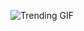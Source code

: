 
<!-- GIF_SECTION -->
![Trending GIF](https://media2.giphy.com/media/v1.Y2lkPThiYjIxNzcycnNhczlza21leGdzc2x4dG9xcGRpajJ0NGhqMTExNnkwdGJtenNpNCZlcD12MV9naWZzX3NlYXJjaCZjdD1n/3ohs7WnQtnXbXOOrO8/giphy.gif)
<!-- END_GIF_SECTION -->
